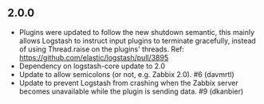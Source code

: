 ## 2.0.0
 - Plugins were updated to follow the new shutdown semantic, this mainly allows Logstash to instruct input plugins to terminate gracefully,
   instead of using Thread.raise on the plugins' threads. Ref: https://github.com/elastic/logstash/pull/3895
 - Dependency on logstash-core update to 2.0
 - Update to allow semicolons (or not, e.g. Zabbix 2.0). #6 (davmrtl)
 - Update to prevent Logstash from crashing when the Zabbix server becomes unavailable while the plugin is sending data. #9 (dkanbier) 
